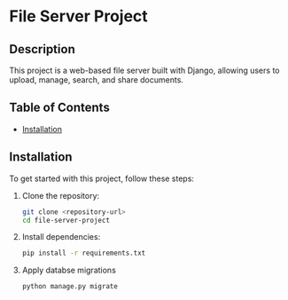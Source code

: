 # File Server Project

## Description

This project is a web-based file server built with Django, allowing users to upload, manage, search, and share documents.

## Table of Contents

- [Installation](#installation)

## Installation

To get started with this project, follow these steps:

1. Clone the repository:
   ```bash
   git clone <repository-url>
   cd file-server-project
2. Install dependencies:
   ```bash
   pip install -r requirements.txt
4. Apply databse migrations
   ```bash
   python manage.py migrate

